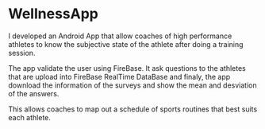 # WellnessApp

I developed an Android App that allow coaches of high performance athletes to know the subjective state of the athlete after doing a training session.

The app validate the user using FireBase. It ask questions to the athletes that are upload into FireBase RealTime DataBase and finaly, the app download the information of the surveys and show the mean and desviation of the answers.

This allows coaches to map out a schedule of sports routines that best suits each athlete.

